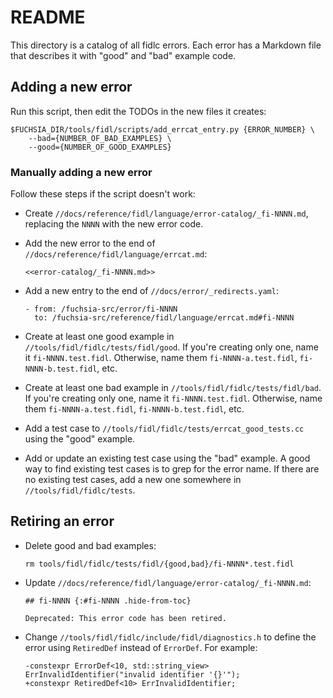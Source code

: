 # README

This directory is a catalog of all fidlc errors. Each error has a Markdown file
that describes it with "good" and "bad" example code.

## Adding a new error

Run this script, then edit the TODOs in the new files it creates:

    $FUCHSIA_DIR/tools/fidl/scripts/add_errcat_entry.py {ERROR_NUMBER} \
        --bad={NUMBER_OF_BAD_EXAMPLES} \
        --good={NUMBER_OF_GOOD_EXAMPLES}

### Manually adding a new error

Follow these steps if the script doesn't work:

- Create `//docs/reference/fidl/language/error-catalog/_fi-NNNN.md`, replacing
  the `NNNN` with the new error code.

- Add the new error to the end of `//docs/reference/fidl/language/errcat.md`:

      <<error-catalog/_fi-NNNN.md>>

- Add a new entry to the end of `//docs/error/_redirects.yaml`:

      - from: /fuchsia-src/error/fi-NNNN
        to: /fuchsia-src/reference/fidl/language/errcat.md#fi-NNNN

- Create at least one good example in `//tools/fidl/fidlc/tests/fidl/good`.
  If you're creating only one, name it `fi-NNNN.test.fidl`. Otherwise, name
  them `fi-NNNN-a.test.fidl`, `fi-NNNN-b.test.fidl`, etc.

- Create at least one bad example in `//tools/fidl/fidlc/tests/fidl/bad`.
  If you're creating only one, name it `fi-NNNN.test.fidl`. Otherwise, name
  them `fi-NNNN-a.test.fidl`, `fi-NNNN-b.test.fidl`, etc.

- Add a test case to `//tools/fidl/fidlc/tests/errcat_good_tests.cc` using the
  "good" example.

- Add or update an existing test case using the "bad" example. A good way to
  find existing test cases is to grep for the error name. If there are no
  existing test cases, add a new one somewhere in `//tools/fidl/fidlc/tests`.

## Retiring an error

- Delete good and bad examples:

      rm tools/fidl/fidlc/tests/fidl/{good,bad}/fi-NNNN*.test.fidl

- Update `//docs/reference/fidl/language/error-catalog/_fi-NNNN.md`:

      ## fi-NNNN {:#fi-NNNN .hide-from-toc}

      Deprecated: This error code has been retired.

- Change `//tools/fidl/fidlc/include/fidl/diagnostics.h` to define the error
  using `RetiredDef` instead of `ErrorDef`. For example:

      -constexpr ErrorDef<10, std::string_view> ErrInvalidIdentifier("invalid identifier '{}'");
      +constexpr RetiredDef<10> ErrInvalidIdentifier;
